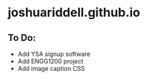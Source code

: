 # joshuariddell.github.io

## To Do:

* Add YSA signup software
* Add ENGG1200 project
* Add image caption CSS
